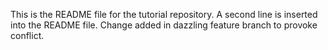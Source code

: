 This is the README file for the tutorial repository.
A second line is inserted into the README file.
Change added in dazzling feature branch to provoke conflict.